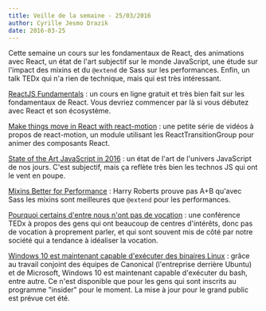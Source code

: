 ```yaml
---
title: Veille de la semaine - 25/03/2016
author: Cyrille Jesmo Drazik
date: 2016-03-25
---
```


Cette semaine un cours sur les fondamentaux de React, des animations avec React,
un état de l'art subjectif sur le monde JavaScript, une étude sur l'impact des
mixins et du `@extend` de Sass sur les performances. Enfin, un talk TEDx qui n'a
rien de technique, mais qui est très intéressant.

<span class="more"></span>

[ReactJS Fundamentals](http://courses.reactjsprogram.com/courses/reactjsfundamentals) :
un cours en ligne gratuit et très bien fait sur les fondamentaux de React. Vous
devriez commencer par là si vous débutez avec React et son écosystème.

[Make things move in React with react-motion](https://egghead.io/playlists/react-react-animation-using-react-motion) :
une petite série de vidéos à propos de react-motion, un module utilisant les
ReactTransitionGroup pour animer des composants React.

[State of the Art JavaScript in 2016](https://medium.com/javascript-and-opinions/state-of-the-art-javascript-in-2016-ab67fc68eb0b#.y2drossky) :
un état de l'art de l'univers JavaScript de nos jours. C'est subjectif, mais ça
reflète très bien les technos JS qui ont le vent en poupe.

[Mixins Better for Performance](http://csswizardry.com/2016/02/mixins-better-for-performance/) :
Harry Roberts prouve pas A+B qu'avec Sass les mixins sont meilleures que
`@extend` pour les performances.

[Pourquoi certains d'entre nous n'ont pas de vocation](https://www.ted.com/talks/emilie_wapnick_why_some_of_us_don_t_have_one_true_calling?language=fr) :
une conférence TEDx à propos des gens qui ont beaucoup de centres d'intérêts,
donc pas de vocation à proprement parler, et qui sont souvent mis de côté par
notre société qui a tendance à idéaliser la vocation.

[Windows 10 est maintenant capable d'exécuter des binaires Linux](http://blog.dustinkirkland.com/2016/03/ubuntu-on-windows.html?m=1) :
grâce au travail conjoint des équipes de Canonical (l'entreprise derrière
Ubuntu) et de Microsoft, Windows 10 est maintenant capable d'exécuter du bash,
entre autre. Ce n'est disponible que pour les gens qui sont inscrits au
programme "insider" pour le moment. La mise à jour pour le grand public est
prévue cet été.
